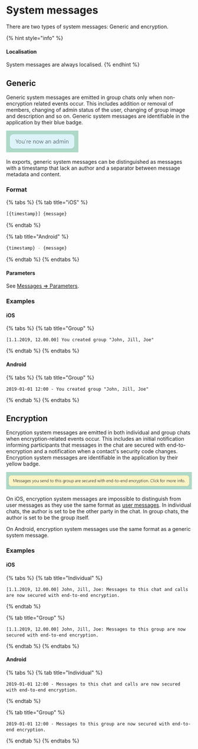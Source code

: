 # System messages

There are two types of system messages: Generic and encryption.

{% hint style="info" %}
#### Localisation

System messages are always localised.
{% endhint %}

## Generic

Generic system messages are emitted in group chats only when non-encryption related events occur. This includes addition or removal of members, changing of admin status of the user, changing of group image and description and so on. Generic system messages are identifiable in the application by their blue badge.

![An example of a generic system message](../.gitbook/assets/generic-sysmsg.png)

In exports, generic system messages can be distinguished as messages with a timestamp that lack an author and a separator between message metadata and content.

### Format

{% tabs %}
{% tab title="iOS" %}
```bash
[{timestamp}] {message}
```
{% endtab %}

{% tab title="Android" %}
```bash
{timestamp} - {message}
```
{% endtab %}
{% endtabs %}

#### Parameters

See [Messages =&gt; Parameters](message-format.md#format).

### Examples

#### iOS

{% tabs %}
{% tab title="Group" %}
```text
[1.1.2019, 12.00.00] ‎You created group "John, Jill, Joe"
```
{% endtab %}
{% endtabs %}

#### Android

{% tabs %}
{% tab title="Group" %}
```text
2019-01-01 12:00 - ‎You created group "John, Jill, Joe"
```
{% endtab %}
{% endtabs %}

## Encryption

Encryption system messages are emitted in both individual and group chats when encryption-related events occur. This includes an initial notification informing participants that messages in the chat are secured with end-to-encryption and a notification when a contact's security code changes. Encryption system messages are identifiable in the application by their yellow badge.

![](../.gitbook/assets/encryption-sysmsg.png)

On iOS, encryption system messages are impossible to distinguish from user messages as they use the same format as [user messages](message-format.md#format). In individual chats, the author is set to be the other party in the chat. In group chats, the author is set to be the group itself.

On Android, encryption system messages use the same format as a generic system message.

### Examples

#### iOS

{% tabs %}
{% tab title="Individual" %}
```text
[1.1.2019, 12.00.00] John, Jill, Joe: ‎Messages to this chat and calls are now secured with end-to-end encryption.
```
{% endtab %}

{% tab title="Group" %}
```text
[1.1.2019, 12.00.00] John, Jill, Joe: ‎Messages to this group are now secured with end-to-end encryption.
```
{% endtab %}
{% endtabs %}

#### Android

{% tabs %}
{% tab title="Individual" %}
```text
2019-01-01 12:00 - ‎Messages to this chat and calls are now secured with end-to-end encryption.
```
{% endtab %}

{% tab title="Group" %}
```text
2019-01-01 12:00 - ‎Messages to this group are now secured with end-to-end encryption.
```
{% endtab %}
{% endtabs %}


